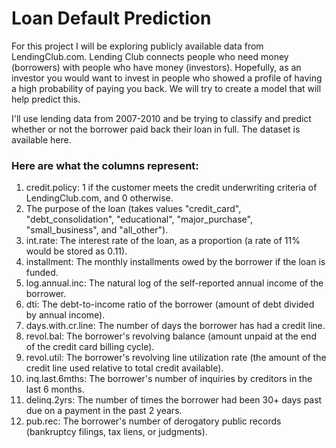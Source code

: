 # Loan Default Prediction

For this project I will be exploring publicly available data from LendingClub.com. Lending Club connects people who need money (borrowers) with people who have money (investors). Hopefully, as an investor you would want to invest in people who showed a profile of having a high probability of paying you back. We will try to create a model that will help predict this.

I'll use lending data from 2007-2010 and be trying to classify and predict whether or not the borrower paid back their loan in full. The dataset is available here.

### Here are what the columns represent:

1. credit.policy: 1 if the customer meets the credit underwriting criteria of LendingClub.com, and 0 otherwise.
2. The purpose of the loan (takes values "credit_card", "debt_consolidation", "educational", "major_purchase",        "small_business", and "all_other").
3. int.rate: The interest rate of the loan, as a proportion (a rate of 11% would be stored as 0.11).
4. installment: The monthly installments owed by the borrower if the loan is funded.
5. log.annual.inc: The natural log of the self-reported annual income of the borrower.
6. dti: The debt-to-income ratio of the borrower (amount of debt divided by annual income).
7. days.with.cr.line: The number of days the borrower has had a credit line.
8. revol.bal: The borrower's revolving balance (amount unpaid at the end of the credit card billing cycle).
9. revol.util: The borrower's revolving line utilization rate (the amount of the credit line used relative to total credit available).
10. inq.last.6mths: The borrower's number of inquiries by creditors in the last 6 months.
11. delinq.2yrs: The number of times the borrower had been 30+ days past due on a payment in the past 2 years.
12. pub.rec: The borrower's number of derogatory public records (bankruptcy filings, tax liens, or judgments).

